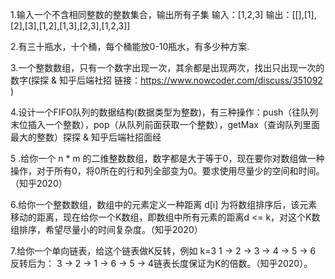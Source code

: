 1.输入一个不含相同整数的整数集合，输出所有子集
 输入：[1,2,3]
 输出：[[],[1],[2],[3],[1,2],[1,3],[2,3],[1,2,3]]

2.有三十瓶水，十个桶，每个桶能放0-10瓶水，有多少种方案.

3.一个整数数组，只有一个数字出现一次，其余都是出现两次，找出只出现一次的数字(探探 & 知乎后端社招
链接：https://www.nowcoder.com/discuss/351092
)

4.设计一个FIFO队列的数据结构(数据类型为整数)，有三种操作：push（往队列末位插入一个整数），pop（从队列前面获取一个整数），getMax（查询队列里面最大的整数）探探 & 知乎后端社招面经

5 .给你一个 n * m 的二维整数数组，数字都是大于等于0，现在要你对数组做一种操作，对于所有0，将0所在的行和列全部变为0。要求使用尽量少的空间和时间。（知乎2020）

6.给你一个整数数组，数组中的元素定义一种距离 d[i] 为将数组排序后，该元素移动的距离，现在给你一个K数组，即数组中所有元素的距离d <= k，对这个K数组排序，希望尽量小的时间复杂度。（知乎2020）

7.给你一个单向链表，给这个链表做K反转，例如 k=3
1 -> 2 -> 3 -> 4 -> 5 -> 6 反转后为： 3 -> 2 -> 1 -> 6 -> 5 -> 4链表长度保证为K的倍数。（知乎2020）。